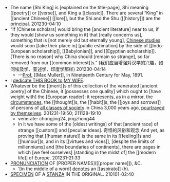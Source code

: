 - The name [Shi King] is [explained on the title-page], Shi meaning [[poetry]] or [[verse]], and King a [[classic]]. There are several “King” in [[ancient Chinese]] [[lore]], but the Shi and the Shu ([[history]]) are the principal.
201230-04:10
- “If [Chinese scholars] would bring the [ancient literature] near to us, if they would [show us something in it] that [really concerns us], something that is [not merely old but eternally young], [Chinese studies](((mxm1gn3nT))) would soon [take their place in] [public estimation] by the side of [[Indo-European scholarship]], [[Babylonian]], and [[Egyptian scholarship]]. 
[There is no reason] why China should [remain so strange], so far removed from our [[common interest]]s.”
(我们应当增强对汉学的兴趣，如同埃及学、亚述学、印度学那样)
201230-04:14
    - —[Prof.]([[professor]]) [[Max Muller]], in Nineteenth Century for May, 1891. 
- I [dedicate THIS BOOK to](((MkRrdByWs))) [MY WIFE]([[wife]]).
- Whatever be the [[merit]]s of this collection of the venerated [ancient poetry] of the Chinese, it [possesses one quality] which ought to [have weight with] the [European reader]: it represents, as in a mirror, the [circumstances](((1rKKMwl-2))), the [[thought]]s, the [[habit]]s, the [[joys and sorrows]] of persons of [all classes of society](((aZmiL9CvR))) in China 3,000 years ago, [pourtrayed by themselves]([[portray]]).
201231-19:50; 211128-19:10
    - venerate: chongjing24, jingzhong44
    - In it we have some of the [oldest writings] of that [ancient race] of strange [[custom]] and [peculiar ideas]. 奇怪的风俗和观念 And yet, as proving that [[human nature]] is the same in its [[feeling]]s and [[humour]]s, and in its [[virtues and vices]], [despite the limits of millenniums] and [the boundaries of continents], there are pages in which [we feel ourselves] [standing in the midst of] the [[modern life]] of Europe.
201231-21:33
- [PRONUNCIATION]([[pronunciation]]) OF [PROPER NAMES]([[proper name]]), &C.
    - ‘[in the middle of a word] [denotes](((T1BFzdO42))) an [[aspirato]] (h).
- [SPECIMEN]([[specimen]]) OF A [STANZA]([[stanza]]) IN THE ORIGINAL.
210101-02:40
